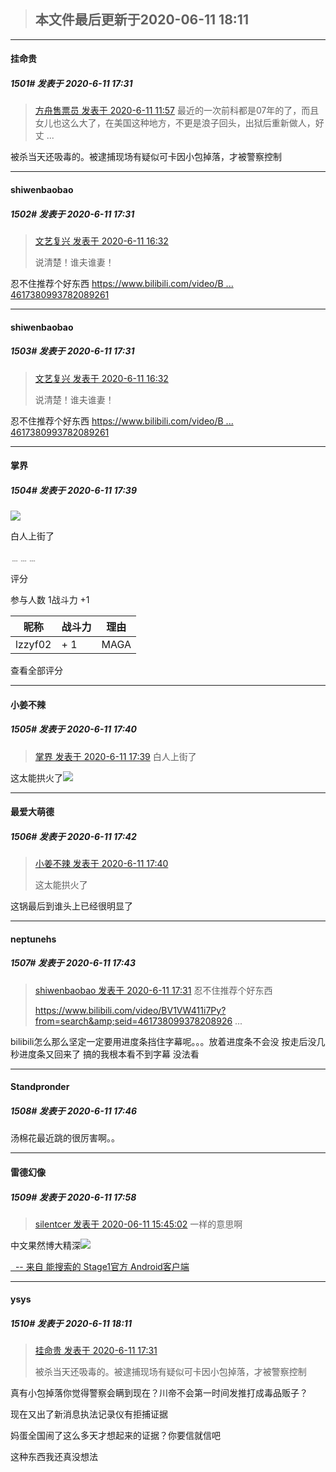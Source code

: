> ## **本文件最后更新于2020-06-11 18:11** 



-----

####  挂命贵  
##### 1501#       发表于 2020-6-11 17:31



<blockquote><a href="httphttps://bbs.saraba1st.com/2b/forum.php?mod=redirect&amp;goto=findpost&amp;pid=47760834&amp;ptid=1940086" target="_blank">方舟售票员 发表于 2020-6-11 11:57</a>
最近的一次前科都是07年的了，而且女儿也这么大了，在美国这种地方，不更是浪子回头，出狱后重新做人，好丈 ...</blockquote>
被杀当天还吸毒的。被逮捕现场有疑似可卡因小包掉落，才被警察控制







-----

####  shiwenbaobao  
##### 1502#       发表于 2020-6-11 17:31



<blockquote><a href="httphttps://bbs.saraba1st.com/2b/forum.php?mod=redirect&amp;goto=findpost&amp;pid=47764238&amp;ptid=1940086" target="_blank">文艺复兴 发表于 2020-6-11 16:32</a>

说清楚！谁夫谁妻！</blockquote>
忍不住推荐个好东西
[https://www.bilibili.com/video/B ... 4617380993782089261](https://www.bilibili.com/video/BV1VW411i7Py?from=search&amp;seid=4617380993782089261)







-----

####  shiwenbaobao  
##### 1503#       发表于 2020-6-11 17:31



<blockquote><a href="httphttps://bbs.saraba1st.com/2b/forum.php?mod=redirect&amp;goto=findpost&amp;pid=47764238&amp;ptid=1940086" target="_blank">文艺复兴 发表于 2020-6-11 16:32</a>

说清楚！谁夫谁妻！</blockquote>
忍不住推荐个好东西
[https://www.bilibili.com/video/B ... 4617380993782089261](https://www.bilibili.com/video/BV1VW411i7Py?from=search&amp;seid=4617380993782089261)







-----

####  掌界  
##### 1504#       发表于 2020-6-11 17:39



<img src="http://wx2.sinaimg.cn/mw690/8031f80fgy1gfog223penj21cp0u0hdt.jpg" referrerpolicy="no-referrer">

白人上街了



﹍﹍﹍

评分





 参与人数 1战斗力 +1

|昵称|战斗力|理由|
|----|---|---|
| lzzyf02| + 1|MAGA|



查看全部评分






-----

####  小姜不辣  
##### 1505#       发表于 2020-6-11 17:40



<blockquote><a href="httphttps://bbs.saraba1st.com/2b/forum.php?mod=redirect&amp;goto=findpost&amp;pid=47765212&amp;ptid=1940086" target="_blank">掌界 发表于 2020-6-11 17:39</a>
白人上街了</blockquote>
这太能拱火了<img src="https://static.saraba1st.com/image/smiley/face2017/066.png" referrerpolicy="no-referrer">







-----

####  最爱大萌德  
##### 1506#       发表于 2020-6-11 17:42



<blockquote><a href="httphttps://bbs.saraba1st.com/2b/forum.php?mod=redirect&amp;goto=findpost&amp;pid=47765224&amp;ptid=1940086" target="_blank">小姜不辣 发表于 2020-6-11 17:40</a>

这太能拱火了</blockquote>
这锅最后到谁头上已经很明显了







-----

####  neptunehs  
##### 1507#       发表于 2020-6-11 17:43



<blockquote><a href="httphttps://bbs.saraba1st.com/2b/forum.php?mod=redirect&amp;goto=findpost&amp;pid=47765119&amp;ptid=1940086" target="_blank">shiwenbaobao 发表于 2020-6-11 17:31</a>
忍不住推荐个好东西

https://www.bilibili.com/video/BV1VW411i7Py?from=search&amp;seid=461738099378208926 ...</blockquote>
bilibili怎么那么坚定一定要用进度条挡住字幕呢。。。放着进度条不会没 按走后没几秒进度条又回来了 搞的我根本看不到字幕 没法看







-----

####  Standpronder  
##### 1508#       发表于 2020-6-11 17:46




汤棉花最近跳的很厉害啊。。







-----

####  雷德幻像  
##### 1509#       发表于 2020-6-11 17:58



<blockquote><a href="httphttps://bbs.saraba1st.com/2b/forum.php?mod=redirect&amp;goto=findpost&amp;pid=47763594&amp;ptid=1940086" target="_blank">silentcer 发表于 2020-06-11 15:45:02</a>
一样的意思啊</blockquote>中文果然博大精深<img src="https://static.saraba1st.com/image/smiley/face2017/066.png" referrerpolicy="no-referrer">

[  -- 来自 能搜索的 Stage1官方 Android客户端](https://www.coolapk.com/apk/140634)







-----

####  ysys  
##### 1510#       发表于 2020-6-11 18:11



<blockquote><a href="httphttps://bbs.saraba1st.com/2b/forum.php?mod=redirect&amp;goto=findpost&amp;pid=47765112&amp;ptid=1940086" target="_blank">挂命贵 发表于 2020-6-11 17:31</a>

被杀当天还吸毒的。被逮捕现场有疑似可卡因小包掉落，才被警察控制</blockquote>
真有小包掉落你觉得警察会瞒到现在？川帝不会第一时间发推打成毒品贩子？


现在又出了新消息执法记录仪有拒捕证据


妈蛋全国闹了这么多天才想起来的证据？你要信就信吧


这种东西我还真没想法






                                                 